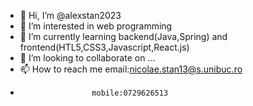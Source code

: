 - 👋 Hi, I’m @alexstan2023
- 👀 I’m interested in web programming
- 🌱 I’m currently learning backend(Java,Spring) and frontend(HTL5,CSS3,Javascript,React.js)
- 💞️ I’m looking to collaborate on ...
- 📫 How to reach me email:nicolae.stan13@s.unibuc.ro
-                     mobile:0729626513

<!---
alexstan2023/alexstan2023 is a ✨ special ✨ repository because its `README.md` (this file) appears on your GitHub profile.
You can click the Preview link to take a look at your changes.
--->
